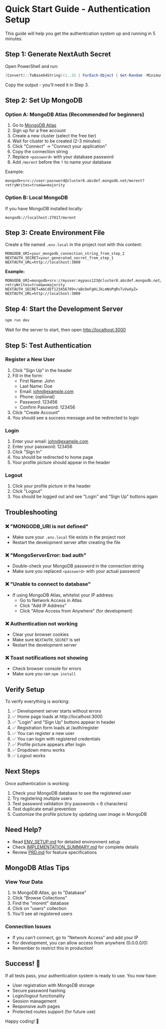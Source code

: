 # Quick Start Guide - Authentication Setup

This guide will help you get the authentication system up and running in 5 minutes.

## Step 1: Generate NextAuth Secret

Open PowerShell and run:

```powershell
[Convert]::ToBase64String((1..32 | ForEach-Object { Get-Random -Minimum 0 -Maximum 256 }))
```

Copy the output - you'll need it in Step 3.

## Step 2: Set Up MongoDB

### Option A: MongoDB Atlas (Recommended for beginners)

1. Go to [MongoDB Atlas](https://www.mongodb.com/cloud/atlas)
2. Sign up for a free account
3. Create a new cluster (select the free tier)
4. Wait for cluster to be created (2-3 minutes)
5. Click "Connect" → "Connect your application"
6. Copy the connection string
7. Replace `<password>` with your database password
8. Add `/morent` before the `?` to name your database

Example:

```
mongodb+srv://user:password@cluster0.abcdef.mongodb.net/morent?retryWrites=true&w=majority
```

### Option B: Local MongoDB

If you have MongoDB installed locally:

```
mongodb://localhost:27017/morent
```

## Step 3: Create Environment File

Create a file named `.env.local` in the project root with this content:

```env
MONGODB_URI=your_mongodb_connection_string_from_step_2
NEXTAUTH_SECRET=your_generated_secret_from_step_1
NEXTAUTH_URL=http://localhost:3000
```

**Example:**

```env
MONGODB_URI=mongodb+srv://myuser:mypass123@cluster0.abcdef.mongodb.net/morent?retryWrites=true&w=majority
NEXTAUTH_SECRET=AbCdEf123456789+/aBcDeFgHiJkLmNoPqRsTuVwXyZ=
NEXTAUTH_URL=http://localhost:3000
```

## Step 4: Start the Development Server

```bash
npm run dev
```

Wait for the server to start, then open [http://localhost:3000](http://localhost:3000)

## Step 5: Test Authentication

### Register a New User

1. Click "Sign Up" in the header
2. Fill in the form:
   - First Name: John
   - Last Name: Doe
   - Email: john@example.com
   - Phone: (optional)
   - Password: 123456
   - Confirm Password: 123456
3. Click "Create Account"
4. You should see a success message and be redirected to login

### Login

1. Enter your email: john@example.com
2. Enter your password: 123456
3. Click "Sign In"
4. You should be redirected to home page
5. Your profile picture should appear in the header

### Logout

1. Click your profile picture in the header
2. Click "Logout"
3. You should be logged out and see "Login" and "Sign Up" buttons again

## Troubleshooting

### ❌ "MONGODB_URI is not defined"

- Make sure your `.env.local` file exists in the project root
- Restart the development server after creating the file

### ❌ "MongoServerError: bad auth"

- Double-check your MongoDB password in the connection string
- Make sure you replaced `<password>` with your actual password

### ❌ "Unable to connect to database"

- If using MongoDB Atlas, whitelist your IP address:
  - Go to Network Access in Atlas
  - Click "Add IP Address"
  - Click "Allow Access from Anywhere" (for development)

### ❌ Authentication not working

- Clear your browser cookies
- Make sure `NEXTAUTH_SECRET` is set
- Restart the development server

### ❌ Toast notifications not showing

- Check browser console for errors
- Make sure you ran `npm install`

## Verify Setup

To verify everything is working:

1. ✅ Development server starts without errors
2. ✅ Home page loads at http://localhost:3000
3. ✅ "Login" and "Sign Up" buttons appear in header
4. ✅ Registration form loads at /auth/register
5. ✅ You can register a new user
6. ✅ You can login with registered credentials
7. ✅ Profile picture appears after login
8. ✅ Dropdown menu works
9. ✅ Logout works

## Next Steps

Once authentication is working:

1. Check your MongoDB database to see the registered user
2. Try registering multiple users
3. Test password validation (try passwords < 6 characters)
4. Test duplicate email prevention
5. Customize the profile picture by updating user.image in MongoDB

## Need Help?

- Read [ENV_SETUP.md](./ENV_SETUP.md) for detailed environment setup
- Check [IMPLEMENTATION_SUMMARY.md](./IMPLEMENTATION_SUMMARY.md) for complete details
- Review [PRD.md](./PRD.md) for feature specifications

## MongoDB Atlas Tips

### View Your Data

1. In MongoDB Atlas, go to "Database"
2. Click "Browse Collections"
3. Find the "morent" database
4. Click on "users" collection
5. You'll see all registered users

### Connection Issues

- If you can't connect, go to "Network Access" and add your IP
- For development, you can allow access from anywhere (0.0.0.0/0)
- Remember to restrict this in production!

## Success! 🎉

If all tests pass, your authentication system is ready to use. You now have:

- User registration with MongoDB storage
- Secure password hashing
- Login/logout functionality
- Session management
- Responsive auth pages
- Protected routes support (for future use)

Happy coding! 🚀
